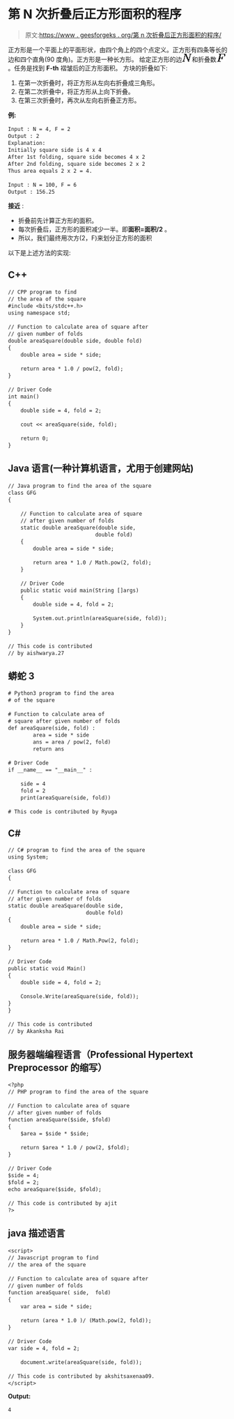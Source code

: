 # 第 N 次折叠后正方形面积的程序

> 原文:[https://www . geesforgeks . org/第 n 次折叠后正方形面积的程序/](https://www.geeksforgeeks.org/program-for-area-of-square-after-n-th-fold/)

正方形是一个平面上的平面形状，由四个角上的四个点定义。正方形有四条等长的边和四个直角(90 度角)。正方形是一种长方形。
给定正方形的边![N  ](img/05447a6f3ec73065b361522074101320.png "Rendered by QuickLaTeX.com")和折叠数![F  ](img/f53bbacaaeb4bcb079316d0d72d18e29.png "Rendered by QuickLaTeX.com")。任务是找到 **F-th** 褶皱后的正方形面积。
方块的折叠如下:

1.  在第一次折叠时，将正方形从左向右折叠成三角形。
2.  在第二次折叠中，将正方形从上向下折叠。
3.  在第三次折叠时，再次从左向右折叠正方形。

**例:**

```
Input : N = 4, F = 2
Output : 2
Explanation: 
Initially square side is 4 x 4
After 1st folding, square side becomes 4 x 2
After 2nd folding, square side becomes 2 x 2
Thus area equals 2 x 2 = 4.

Input : N = 100, F = 6
Output : 156.25
```

**接近** :

*   折叠前先计算正方形的面积。
*   每次折叠后，正方形的面积减少一半。即**面积=面积/2** 。
*   所以，我们最终用次方(2，F)来划分正方形的面积

以下是上述方法的实现:

## C++

```
// CPP program to find
// the area of the square
#include <bits/stdc++.h>
using namespace std;

// Function to calculate area of square after
// given number of folds
double areaSquare(double side, double fold)
{
    double area = side * side;

    return area * 1.0 / pow(2, fold);
}

// Driver Code
int main()
{
    double side = 4, fold = 2;

    cout << areaSquare(side, fold);

    return 0;
}
```

## Java 语言(一种计算机语言，尤用于创建网站)

```
// Java program to find the area of the square
class GFG
{

    // Function to calculate area of square
    // after given number of folds
    static double areaSquare(double side,
                            double fold)
    {
        double area = side * side;

        return area * 1.0 / Math.pow(2, fold);
    }

    // Driver Code
    public static void main(String []args)
    {
        double side = 4, fold = 2;

        System.out.println(areaSquare(side, fold));
    }
}

// This code is contributed
// by aishwarya.27
```

## 蟒蛇 3

```
# Python3 program to find the area
# of the square

# Function to calculate area of
# square after given number of folds
def areaSquare(side, fold) :
        area = side * side
        ans = area / pow(2, fold)
        return ans

# Driver Code
if __name__ == "__main__" :

    side = 4
    fold = 2
    print(areaSquare(side, fold))

# This code is contributed by Ryuga
```

## C#

```
// C# program to find the area of the square
using System;

class GFG
{

// Function to calculate area of square
// after given number of folds
static double areaSquare(double side,
                         double fold)
{
    double area = side * side;

    return area * 1.0 / Math.Pow(2, fold);
}

// Driver Code
public static void Main()
{
    double side = 4, fold = 2;

    Console.Write(areaSquare(side, fold));
}
}

// This code is contributed
// by Akanksha Rai
```

## 服务器端编程语言（Professional Hypertext Preprocessor 的缩写）

```
<?php
// PHP program to find the area of the square

// Function to calculate area of square
// after given number of folds
function areaSquare($side, $fold)
{
    $area = $side * $side;

    return $area * 1.0 / pow(2, $fold);
}

// Driver Code
$side = 4;
$fold = 2;
echo areaSquare($side, $fold);

// This code is contributed by ajit
?>
```

## java 描述语言

```
<script>
// Javascript program to find
// the area of the square

// Function to calculate area of square after
// given number of folds
function areaSquare( side,  fold)
{
    var area = side * side;

    return (area * 1.0 )/ (Math.pow(2, fold));
}

// Driver Code
var side = 4, fold = 2;

    document.write(areaSquare(side, fold));

// This code is contributed by akshitsaxenaa09.
</script>
```

**Output:** 

```
4
```